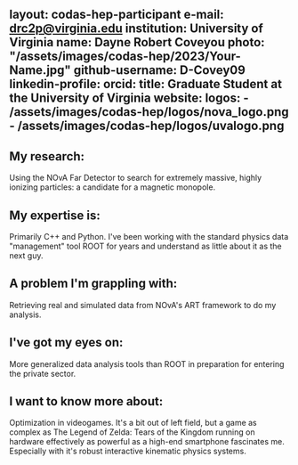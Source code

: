 layout: codas-hep-participant
e-mail: drc2p@virginia.edu
institution: University of Virginia
name: Dayne Robert Coveyou
photo: "/assets/images/codas-hep/2023/Your-Name.jpg"
github-username: D-Covey09
linkedin-profile:
orcid:
title: Graduate Student at the University of Virginia
website:
logos:
    - /assets/images/codas-hep/logos/nova_logo.png
    - /assets/images/codas-hep/logos/uvalogo.png
---

## My research:
Using the NOvA Far Detector to search for extremely massive, highly ionizing particles: a candidate for a magnetic monopole.

## My expertise is:
Primarily C++ and Python. I've been working with the standard physics data "management" tool ROOT for years and understand as little about it as the next guy.

## A problem I'm grappling with:
Retrieving real and simulated data from NOvA's ART framework to do my analysis.

## I've got my eyes on:
More generalized data analysis tools than ROOT in preparation for entering the private sector.

## I want to know more about:
Optimization in videogames. It's a bit out of left field, but a game as complex as The Legend of Zelda: Tears of the Kingdom running on hardware effectively as powerful as a high-end smartphone fascinates me. Especially with it's robust interactive kinematic physics systems.

